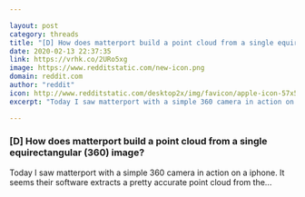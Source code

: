 ```yaml
---

layout: post
category: threads
title: "[D] How does matterport build a point cloud from a single equirectangular (360) image?"
date: 2020-02-13 22:37:35
link: https://vrhk.co/2URo5xg
image: https://www.redditstatic.com/new-icon.png
domain: reddit.com
author: "reddit"
icon: http://www.redditstatic.com/desktop2x/img/favicon/apple-icon-57x57.png
excerpt: "Today I saw matterport with a simple 360 camera in action on a iphone. It seems their software extracts a pretty accurate point cloud from the..."

---
```


### [D] How does matterport build a point cloud from a single equirectangular (360) image?

Today I saw matterport with a simple 360 camera in action on a iphone. It seems their software extracts a pretty accurate point cloud from the...